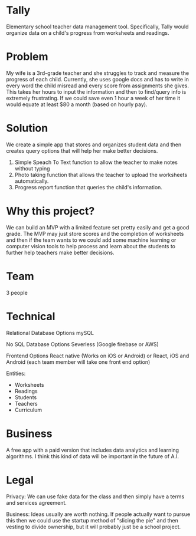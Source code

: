 # Tally
Elementary school teacher data management tool. Specifically, Tally would organize data on a child's progress from worksheets and readings.

# Problem
My wife is a 3rd-grade teacher and she struggles to track and measure the progress of each child. Currently, she uses google docs and has to write in every word the child misread and every score from assignments she gives. This takes her hours to input the information and then to find/query info is extremely frustrating. If we could save even 1 hour a week of her time it would equate at least $80 a month (based on hourly pay). 

# Solution
We create a simple app that stores and organizes student data and then creates query options that will help her make better decisions. 
  1. Simple Speach To Text function to allow the teacher to make notes without typing
  2. Photo taking function that allows the teacher to upload the worksheets automatically.
  3. Progress report function that queries the child's information.

# Why this project?
We can build an MVP with a limited feature set pretty easily and get a good grade. The MVP may just store scores and the completion of worksheets and then if the team wants to we could add some machine learning or computer vision tools to help process and learn about the students to further help teachers make better decisions. 

# Team
3 people

# Technical

Relational Database Options
mySQL

No SQL Database Options
Severless (Google firebase or AWS)

Frontend Options
React native (Works on iOS or Android) or React, iOS and Android (each team member will take one front end option)

Entities:
- Worksheets
- Readings
- Students
- Teachers
- Curriculum


# Business
A free app with a paid version that includes data analytics and learning algorithms. I think this kind of data will be important in the future of A.I.

# Legal
Privacy: We can use fake data for the class and then simply have a terms and services agreement.

Business: Ideas usually are worth nothing. If people actually want to pursue this then we could use the startup method of "slicing the pie" and then vesting to divide ownership, but it will probably just be a school project.


